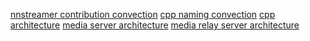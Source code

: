 
[nnstreamer contribution convection][1]
[cpp naming convection][2]
[cpp architecture][3]
[media server architecture][4]
[media relay server architecture][5]


[1]: https://github.com/nnsuite/nnstreamer/blob/master/Documentation/contributing.md
[2]: http://manual.gromacs.org/documentation/5.1-current/dev-manual/naming.html
[3]: https://stackoverflow.com/questions/9603662/common-c-architecture
[4]: https://access.redhat.com/documentation/en-US/JBoss_Communications_Platform/1.2/html/Media_Server_User_Guide/ittms-Media_Server_Architecture.html
[5]: http://www.freepatentsonline.com/y2016/0380966.html
